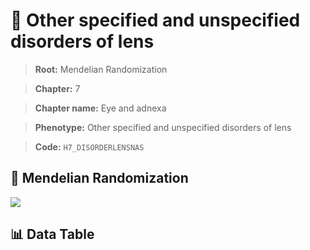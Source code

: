 # 🧪 Other specified and unspecified disorders of lens

> **Root:** Mendelian Randomization

> **Chapter:** 7  

> **Chapter name:** Eye and adnexa

> **Phenotype:** Other specified and unspecified disorders of lens  

> **Code:** `H7_DISORDERLENSNAS`

## 🧬 Mendelian Randomization  

<img src="/MR/Figures/Forward/H7_DISORDERLENSNAS.png"/>

## 📊 Data Table

<CsvTableMRF src="/MR_Data/Forward/H7_DISORDERLENSNAS.csv"/>
